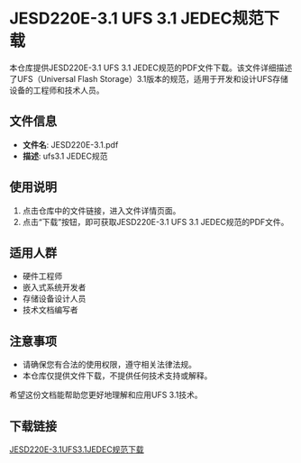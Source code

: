 # JESD220E-3.1 UFS 3.1 JEDEC规范下载

本仓库提供JESD220E-3.1 UFS 3.1 JEDEC规范的PDF文件下载。该文件详细描述了UFS（Universal Flash Storage）3.1版本的规范，适用于开发和设计UFS存储设备的工程师和技术人员。

## 文件信息

- **文件名**: JESD220E-3.1.pdf
- **描述**: ufs3.1 JEDEC规范

## 使用说明

1. 点击仓库中的文件链接，进入文件详情页面。
2. 点击“下载”按钮，即可获取JESD220E-3.1 UFS 3.1 JEDEC规范的PDF文件。

## 适用人群

- 硬件工程师
- 嵌入式系统开发者
- 存储设备设计人员
- 技术文档编写者

## 注意事项

- 请确保您有合法的使用权限，遵守相关法律法规。
- 本仓库仅提供文件下载，不提供任何技术支持或解释。

希望这份文档能帮助您更好地理解和应用UFS 3.1技术。

## 下载链接

[JESD220E-3.1UFS3.1JEDEC规范下载](https://pan.quark.cn/s/0cdb5fab0f87)